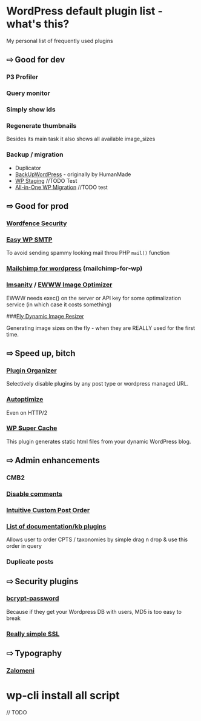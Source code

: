 # WordPress default plugin list - what's this?

My personal list of frequently used plugins


## **&#8680;** Good for dev

### P3 Profiler

### Query monitor

### Simply show ids

### Regenerate thumbnails

Besides its main task it also shows all available image_sizes

### Backup / migration

* Duplicator
* [BackUpWordPress](https://wordpress.org/plugins/backupwordpress/) - originally by HumanMade
* [WP Staging](https://sk.wordpress.org/plugins/wp-staging/) //TODO Test
* [All-in-One WP Migration](https://wordpress.org/plugins/all-in-one-wp-migration/) //TODO test

## **&#8680;** Good for prod

### [Wordfence Security](https://wordpress.org/plugins/wordfence/)

### [Easy WP SMTP](https://sk.wordpress.org/plugins/easy-wp-smtp/)
To avoid sending spammy looking mail throu PHP `mail()` function

### [Mailchimp for wordpress](https://sk.wordpress.org/plugins/mailchimp-for-wp/) (mailchimp-for-wp)

### [Imsanity](https://sk.wordpress.org/plugins/imsanity/) / [EWWW Image Optimizer](https://wordpress.org/plugins/ewww-image-optimizer/)
EWWW needs exec() on the server or API key for some optimalization service (in which case it costs something)

###[Fly Dynamic Image Resizer](https://wordpress.org/plugins/fly-dynamic-image-resizer/)

Generating image sizes on the fly - when they are REALLY used for the first time.

## **&#8680;** Speed up, bitch

### [Plugin Organizer](https://wordpress.org/plugins/plugin-organizer/)

Selectively disable plugins by any post type or wordpress managed URL.

### [Autoptimize](https://wordpress.org/plugins/autoptimize/)

Even on HTTP/2

### [WP Super Cache](https://wordpress.org/plugins/wp-super-cache/)

This plugin generates static html files from your dynamic WordPress blog.

## **&#8680;** Admin enhancements

### CMB2

### [Disable comments](https://wordpress.org/plugins/disable-comments/)

### [Intuitive Custom Post Order](https://sk.wordpress.org/plugins/intuitive-custom-post-order/)

### [List of documentation/kb plugins](https://docs.google.com/spreadsheets/d/1GDrYQfIRfCvE2stEFqZ7lxg89yxQmCI4PegpjLaRg3s/edit#gid=0)

Allows user to order CPTS / taxonomies by simple drag n drop & use this order in query

### Duplicate posts

## **&#8680;** Security plugins

### [bcrypt-password](https://roots.io/plugins/bcrypt-password/)

Because if they get your Wordpress DB with users, MD5 is too easy to break

### [Really simple SSL](https://wordpress.org/plugins/really-simple-ssl/)

## **&#8680;** Typography

### [Zalomeni](https://wordpress.org/plugins/zalomeni/)

# wp-cli install all script

// TODO